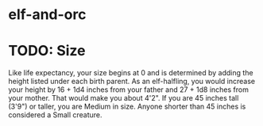 # elf-and-orc

# TODO: Size
Like life expectancy, your size begins at 0 and is
determined by adding the height listed under each
birth parent. As an elf-halfling, you would increase
your height by 16 + 1d4 inches from your father and
27 + 1d8 inches from your mother. That would make
you about 4'2".
If you are 45 inches tall (3'9") or taller, you are
Medium in size. Anyone shorter than 45 inches is
considered a Small creature.
